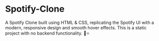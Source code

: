 # Spotify-Clone
A Spotify Clone built using HTML &amp; CSS, replicating the Spotify UI with a modern, responsive design and smooth hover effects. This is a static project with no backend functionality. 🚀⭐
